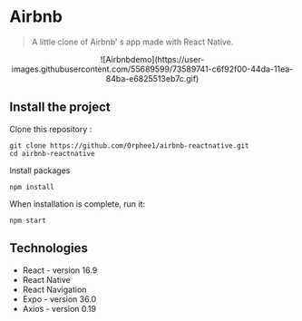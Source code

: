 # Airbnb

> A little clone of Airbnb' s app made with React Native.

<p align="center">
![Airbnbdemo](https://user-images.githubusercontent.com/55689599/73589741-c6f92f00-44da-11ea-84ba-e6825513eb7c.gif)
</p>

## Install the project

Clone this repository :

```
git clone https://github.com/Orphee1/airbnb-reactnative.git
cd airbnb-reactnative

```

Install packages

```
npm install
```

When installation is complete, run it:

```
npm start
```

## Technologies

- React - version 16.9
- React Native
- React Navigation
- Expo - version 36.0
- Axios - version 0.19
